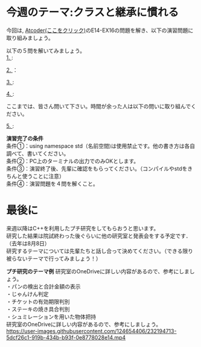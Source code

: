 # 今週のテーマ:クラスと継承に慣れる
今回は, [Atcoder(ここをクリック)](https://atcoder.jp/contests/apg4b/tasks/APG4b_ci)のE14-EX16の問題を解き、以下の演習問題に取り組みましょう。

以下の５問を解いてみましょう。<br>
[1. ]():

[2. ]()：

[3. ]():

[4. ]():

ここまでは、皆さん問いて下さい。時間が余った人は以下の問いに取り組んでください。

[5. ]():

**演習完了の条件**
<br>条件①：using namespace std（名前空間)は使用禁止です。他の書き方は各自調べて、書いてください。
<br>条件②：PC上のターミナルの出力でのみOKとします。
<br>条件③：演習終了後、先輩に確認をもらってください。（コンパイルやstdをきちんと使うことに注意）
<br>条件④：演習問題を４問を解くこと。


# 最後に
来週以降はC++を利用したプチ研究をしてもらおうと思います。
<br>研究した結果は院試終わった後ぐらいに他の研究室と発表会をする予定です．（去年は8月8日）
<br>研究するテーマについては先輩たちと話し合って決めてください。（できる限り被らないテーマで行ってみましょう！）

**プチ研究のテーマ例**
研究室のOneDriveに詳しい内容があるので、参考にしましょう。<br>
・パンの検出と合計金額の表示<br>
・じゃんけん判定<br>
・チケットの有効期限判別<br>
・ステーキの焼き具合判別<br>
・シュミレーションを用いた物体把持<br>
研究室のOneDriveに詳しい内容があるので、参考にしましょう。<br>
https://user-images.githubusercontent.com/124654406/232194713-5dcf26c1-919b-434b-b93f-0e8778028e14.mp4


